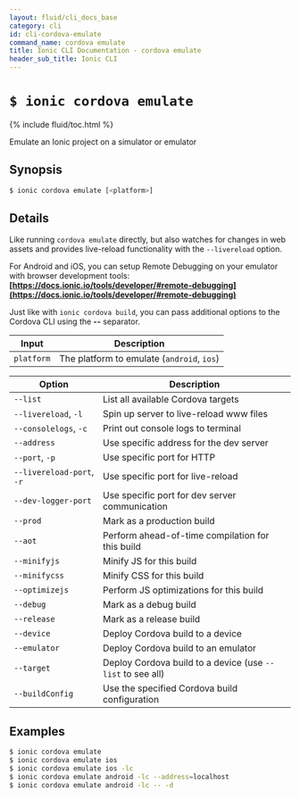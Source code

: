 ```yaml
---
layout: fluid/cli_docs_base
category: cli
id: cli-cordova-emulate
command_name: cordova emulate
title: Ionic CLI Documentation - cordova emulate
header_sub_title: Ionic CLI
---
```


# `$ ionic cordova emulate`

{% include fluid/toc.html %}

Emulate an Ionic project on a simulator or emulator
## Synopsis

```bash
$ ionic cordova emulate [<platform>]
```
  
## Details

Like running `cordova emulate` directly, but also watches for changes in web assets and provides live-reload functionality with the `--livereload` option.

For Android and iOS, you can setup Remote Debugging on your emulator with browser development tools: **[https://docs.ionic.io/tools/developer/#remote-debugging](https://docs.ionic.io/tools/developer/#remote-debugging)**

Just like with `ionic cordova build`, you can pass additional options to the Cordova CLI using the **--** separator.


Input | Description
----- | ----------
`platform` | The platform to emulate (`android`, `ios`)


Option | Description
------ | ----------
`--list` | List all available Cordova targets
`--livereload`, `-l` | Spin up server to live-reload www files
`--consolelogs`, `-c` | Print out console logs to terminal
`--address` | Use specific address for the dev server
`--port`, `-p` | Use specific port for HTTP
`--livereload-port`, `-r` | Use specific port for live-reload
`--dev-logger-port` | Use specific port for dev server communication
`--prod` | Mark as a production build
`--aot` | Perform ahead-of-time compilation for this build
`--minifyjs` | Minify JS for this build
`--minifycss` | Minify CSS for this build
`--optimizejs` | Perform JS optimizations for this build
`--debug` | Mark as a debug build
`--release` | Mark as a release build
`--device` | Deploy Cordova build to a device
`--emulator` | Deploy Cordova build to an emulator
`--target` | Deploy Cordova build to a device (use `--list` to see all)
`--buildConfig` | Use the specified Cordova build configuration

## Examples

```bash
$ ionic cordova emulate 
$ ionic cordova emulate ios
$ ionic cordova emulate ios -lc
$ ionic cordova emulate android -lc --address=localhost
$ ionic cordova emulate android -lc -- -d
```
